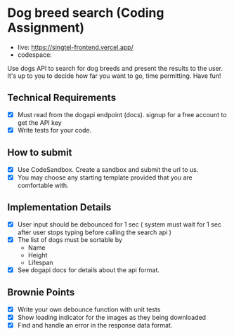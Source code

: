 # Dog breed search (Coding Assignment)


- live: https://singtel-frontend.vercel.app/
- codespace: 

Use dogs API to search for dog breeds and present the results to the user.
It's up to you to decide how far you want to go, time permitting.
Have fun!


## Technical Requirements
- [x]  Must read from the dogapi endpoint (docs). signup for a free account to get the API key
- [x] Write tests for your code.

## How to submit
- [x] Use CodeSandbox. Create a sandbox and submit the url to us.
- [x] You may choose any starting template provided that you are comfortable with.

## Implementation Details
- [x] User input should be debounced for 1 sec ( system must wait for 1 sec after user stops typing before calling the search api )
- [x] The list of dogs must be sortable by
    - Name
    - Height
    - Lifespan
- [x] See dogapi docs for details about the api format.

## Brownie Points
- [x]  Write your own debounce function with unit tests
- [x]  Show loading indicator for the images as they being downloaded
- [x]  Find and handle an error in the response data format.
